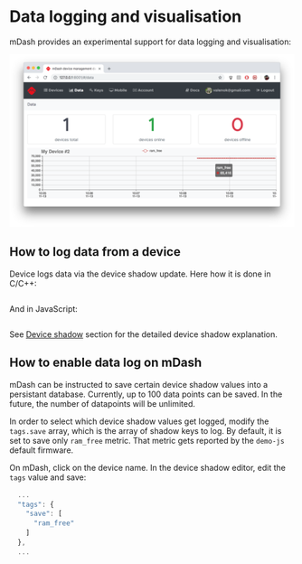 # Data logging and visualisation

mDash provides an experimental support for data logging
and visualisation:

![](dash13.png)

## How to log data from a device

Device logs data via the device shadow update. Here how it is done in C/C++:

```c
```

And in JavaScript:

```javascript
```

See [Device shadow](shadow.md) section for the detailed device shadow
explanation.

## How to enable data log on mDash

mDash can be instructed to save certain device shadow values into a
persistant database. Currently, up to 100 data points can be saved.
In the future, the number of datapoints will be unlimited.

In order to select which device shadow values get logged, modify the
`tags.save` array, which is the array of shadow keys to log.
By default, it is set to save only `ram_free` metric. That metric gets
reported by the `demo-js` default firmware.

On mDash, click on the device name. In the device shadow editor, edit
the `tags` value and save:

```javascript
  ...
  "tags": {
    "save": [
      "ram_free"
    ]
  },
  ...
```
